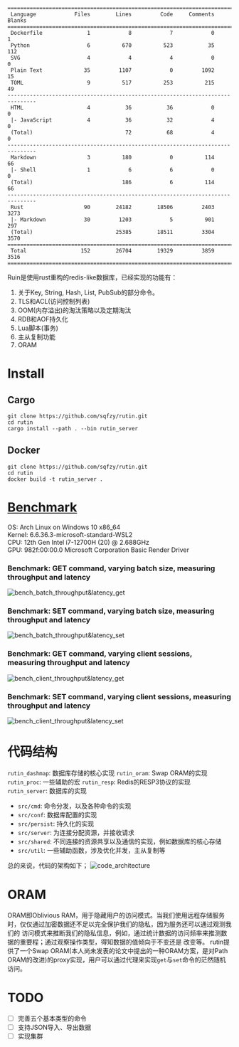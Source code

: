 ```
===============================================================================
 Language            Files        Lines         Code     Comments       Blanks
===============================================================================
 Dockerfile              1            8            7            0            1
 Python                  6          670          523           35          112
 SVG                     4            4            4            0            0
 Plain Text             35         1107            0         1092           15
 TOML                    9          517          253          215           49
-------------------------------------------------------------------------------
 HTML                    4           36           36            0            0
 |- JavaScript           4           36           32            4            0
 (Total)                             72           68            4            0
-------------------------------------------------------------------------------
 Markdown                3          180            0          114           66
 |- Shell                1            6            6            0            0
 (Total)                            186            6          114           66
-------------------------------------------------------------------------------
 Rust                   90        24182        18506         2403         3273
 |- Markdown            30         1203            5          901          297
 (Total)                          25385        18511         3304         3570
===============================================================================
 Total                 152        26704        19329         3859         3516
===============================================================================
```

Ruin是使用rust重构的redis-like数据库，已经实现的功能有：
1. 关于Key, String, Hash, List, PubSub的部分命令。
2. TLS和ACL(访问控制列表)
3. OOM(内存溢出)的淘汰策略以及定期淘汰
4. RDB和AOF持久化
5. Lua脚本(事务)
6. 主从复制功能
7. ORAM

# Install
## Cargo 
```shell
git clone https://github.com/sqfzy/rutin.git
cd rutin
cargo install --path . --bin rutin_server
```
## Docker
```shell
git clone https://github.com/sqfzy/rutin.git
cd rutin
docker build -t rutin_server .
```

# [Benchmark](https://github.com/sqfzy/rutin/blob/main/rutin_server/benches/compare_redis/result.txt)

OS: Arch Linux on Windows 10 x86_64  
Kernel: 6.6.36.3-microsoft-standard-WSL2  
CPU: 12th Gen Intel i7-12700H (20) @ 2.688GHz  
GPU: 982f:00:00.0 Microsoft Corporation Basic Render Driver

### Benchmark: GET command, varying batch size, measuring throughput and latency

![bench_batch_throughput&latency_get](https://github.com/sqfzy/rutin/blob/main/rutin_server/benches/compare_redis/result/svg/bench_batch_throughput%26latency_get.svg)

### Benchmark: SET command, varying batch size, measuring throughput and latency

![bench_batch_throughput&latency_set](https://github.com/sqfzy/rutin/blob/main/rutin_server/benches/compare_redis/result/svg/bench_batch_throughput&latency_set.svg)

### Benchmark: GET command, varying client sessions, measuring throughput and latency

![bench_client_throughput&latency_get](https://github.com/sqfzy/rutin/blob/main/rutin_server/benches/compare_redis/result/svg/bench_client_throughput&latency_get.svg)

### Benchmark: SET command, varying client sessions, measuring throughput and latency

![bench_client_throughput&latency_set](https://github.com/sqfzy/rutin/blob/main/rutin_server/benches/compare_redis/result/svg/bench_client_throughput&latency_set.svg)

# 代码结构
`rutin_dashmap`: 数据库存储的核心实现
`rutin_oram`: Swap ORAM的实现
`rutin_proc`: 一些辅助的宏
`rutin_resp`: Redis的RESP3协议的实现
`rutin_server`: 数据库的实现
 - `src/cmd`: 命令分发，以及各种命令的实现
 - `src/conf`: 数据库配置的实现
 - `src/persist`: 持久化的实现
 - `src/server`: 为连接分配资源，并接收请求
 - `src/shared`: 不同连接的资源共享以及通信的实现，例如数据库的核心存储
 - `src/util`: 一些辅助函数，涉及优化并发，主从复制等

总的来说，代码的架构如下；
![code_architecture](https://github.com/sqfzy/rutin/blob/main/assert/rutin_code.svg)

# ORAM
ORAM即Oblivious RAM，用于隐藏用户的访问模式。当我们使用远程存储服务时，仅仅通过加密数据还不足以完全保护我们的隐私，因为服务还可以通过观测我们的
访问模式来推断我们的隐私信息，例如，通过统计数据的访问频率来推测数据的重要程；通过观察操作类型，得知数据的值倾向于不变还是
改变等。
rutin提供了一个Swap ORAM(本人尚未发表的论文中提出的一种ORAM方案，是对Path ORAM的改进)的proxy实现，用户可以通过代理来实现`get`与`set`命令的茫然随机访问。

# TODO

- [ ] 完善五个基本类型的命令
- [ ] 支持JSON导入、导出数据
- [ ] 实现集群
